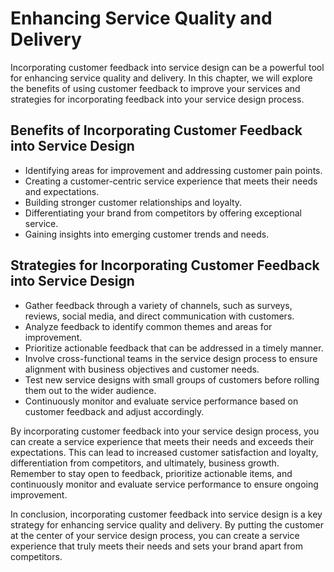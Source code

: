 # Enhancing Service Quality and Delivery

Incorporating customer feedback into service design can be a powerful tool for enhancing service quality and delivery. In this chapter, we will explore the benefits of using customer feedback to improve your services and strategies for incorporating feedback into your service design process.

Benefits of Incorporating Customer Feedback into Service Design
---------------------------------------------------------------

* Identifying areas for improvement and addressing customer pain points.
* Creating a customer-centric service experience that meets their needs and expectations.
* Building stronger customer relationships and loyalty.
* Differentiating your brand from competitors by offering exceptional service.
* Gaining insights into emerging customer trends and needs.

Strategies for Incorporating Customer Feedback into Service Design
------------------------------------------------------------------

* Gather feedback through a variety of channels, such as surveys, reviews, social media, and direct communication with customers.
* Analyze feedback to identify common themes and areas for improvement.
* Prioritize actionable feedback that can be addressed in a timely manner.
* Involve cross-functional teams in the service design process to ensure alignment with business objectives and customer needs.
* Test new service designs with small groups of customers before rolling them out to the wider audience.
* Continuously monitor and evaluate service performance based on customer feedback and adjust accordingly.

By incorporating customer feedback into your service design process, you can create a service experience that meets their needs and exceeds their expectations. This can lead to increased customer satisfaction and loyalty, differentiation from competitors, and ultimately, business growth. Remember to stay open to feedback, prioritize actionable items, and continuously monitor and evaluate service performance to ensure ongoing improvement.

In conclusion, incorporating customer feedback into service design is a key strategy for enhancing service quality and delivery. By putting the customer at the center of your service design process, you can create a service experience that truly meets their needs and sets your brand apart from competitors.
